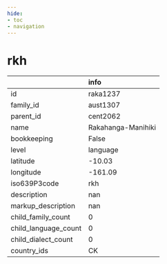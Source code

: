 ```yaml
---
hide:
- toc
- navigation
---
```

# rkh
|                      | info               |
|:---------------------|:-------------------|
| id                   | raka1237           |
| family_id            | aust1307           |
| parent_id            | cent2062           |
| name                 | Rakahanga-Manihiki |
| bookkeeping          | False              |
| level                | language           |
| latitude             | -10.03             |
| longitude            | -161.09            |
| iso639P3code         | rkh                |
| description          | nan                |
| markup_description   | nan                |
| child_family_count   | 0                  |
| child_language_count | 0                  |
| child_dialect_count  | 0                  |
| country_ids          | CK                 |